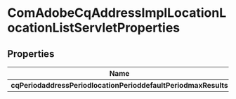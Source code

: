 
# ComAdobeCqAddressImplLocationLocationListServletProperties

## Properties
Name | Type | Description | Notes
------------ | ------------- | ------------- | -------------
**cqPeriodaddressPeriodlocationPerioddefaultPeriodmaxResults** | [**ConfigNodePropertyInteger**](ConfigNodePropertyInteger.md) |  |  [optional]



